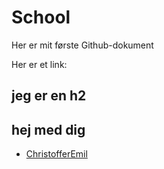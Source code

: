 # School

Her er mit første Github-dokument

Her er et link:

## jeg er en h2


## hej med dig
* [ChristofferEmil](http://Christofferemil.dk)
